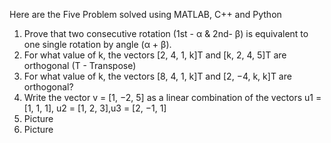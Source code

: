 Here are the Five Problem solved using MATLAB, C++ and Python
1. Prove that two consecutive rotation (1st - α & 2nd- β) is equivalent to one single rotation by angle (α + β).
2. For what value of k, the vectors [2, 4, 1, k]T and [k, 2, 4, 5]T are orthogonal (T - Transpose)
3. For what value of k, the vectors [8, 4, 1, k]T and [2, −4, k, k]T are orthogonal?
4. Write the vector v = [1, −2, 5] as a linear combination of the vectors u1 = [1, 1, 1], u2 = [1, 2, 3],u3 = [2, −1, 1]
5. Picture
6. Picture
